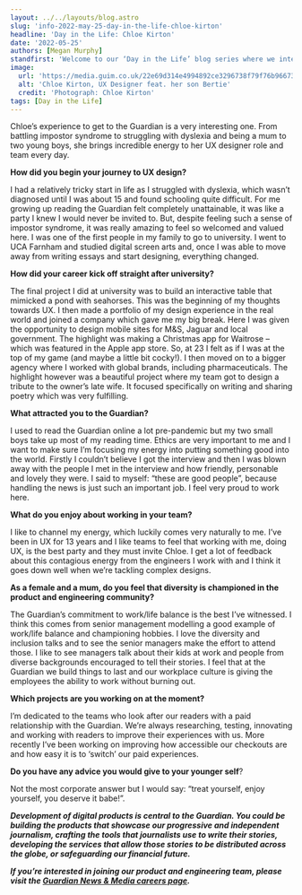 ```yaml
---
layout: ../../layouts/blog.astro
slug: 'info-2022-may-25-day-in-the-life-chloe-kirton'
headline: 'Day in the Life: Chloe Kirton'
date: '2022-05-25'
authors: [Megan Murphy]
standfirst: 'Welcome to our ‘Day in the Life’ blog series where we interview a colleague from the product and engineering department to reflect on their career and experiences at the Guardian'
image:
  url: 'https://media.guim.co.uk/22e69d314e4994892ce3296738f79f76b96673a8/0_0_2048_1229/2048.jpg'
  alt: 'Chloe Kirton, UX Designer feat. her son Bertie'
  credit: 'Photograph: Chloe Kirton'
tags: [Day in the Life]
---
```


Chloe’s experience to get to the Guardian is a very interesting one. From battling impostor syndrome to struggling with dyslexia and being a mum to two young boys, she brings incredible energy to her UX designer role and team every day.

**How did you begin your journey to UX design?**

I had a relatively tricky start in life as I struggled with dyslexia, which wasn’t diagnosed until I was about 15 and found schooling quite difficult. For me growing up reading the Guardian felt completely unattainable, it was like a party I knew I would never be invited to. But, despite feeling such a sense of impostor syndrome, it was really amazing to feel so welcomed and valued here. I was one of the first people in my family to go to university. I went to UCA Farnham and studied digital screen arts and, once I was able to move away from writing essays and start designing, everything changed.

**How did your career kick off straight after university?**

The final project I did at university was to build an interactive table that mimicked a pond with seahorses. This was the beginning of my thoughts towards UX. I then made a portfolio of my design experience in the real world and joined a company which gave me my big break. Here I was given the opportunity to design mobile sites for M&S, Jaguar and local government. The highlight was making a Christmas app for Waitrose – which was featured in the Apple app store. So, at 23 I felt as if I was at the top of my game (and maybe a little bit cocky!). I then moved on to a bigger agency where I worked with global brands, including pharmaceuticals. The highlight however was a beautiful project where my team got to design a tribute to the owner’s late wife. It focused specifically on writing and sharing poetry which was very fulfilling.

**What attracted you to the Guardian?**

I used to read the Guardian online a lot pre-pandemic but my two small boys take up most of my reading time. Ethics are very important to me and I want to make sure I’m focusing my energy into putting something good into the world. Firstly I couldn’t believe I got the interview and then I was blown away with the people I met in the interview and how friendly, personable and lovely they were. I said to myself: “these are good people”, because handling the news is just such an important job. I feel very proud to work here.

**What do you enjoy about working in your team?**

I like to channel my energy, which luckily comes very naturally to me. I’ve been in UX for 13 years and I like teams to feel that working with me, doing UX, is the best party and they must invite Chloe. I get a lot of feedback about this contagious energy from the engineers I work with and I think it goes down well when we’re tackling complex designs.

**As a female and a mum, do you feel that diversity is championed in the product and engineering community?**

The Guardian’s commitment to work/life balance is the best I’ve witnessed. I think this comes from senior management modelling a good example of work/life balance and championing hobbies. I love the diversity and inclusion talks and to see the senior managers make the effort to attend those. I like to see managers talk about their kids at work and people from diverse backgrounds encouraged to tell their stories. I feel that at the Guardian we build things to last and our workplace culture is giving the employees the ability to work without burning out.

**Which projects are you working on at the moment?**

I’m dedicated to the teams who look after our readers with a paid relationship with the Guardian. We’re always researching, testing, innovating and working with readers to improve their experiences with us. More recently I’ve been working on improving how accessible our checkouts are and how easy it is to ‘switch’ our paid experiences.

**Do you have any advice you would give to your younger self**?

Not the most corporate answer but I would say: “treat yourself, enjoy yourself, you deserve it babe!”.

_**Development of digital products is central to the Guardian. You could be building the products that showcase our progressive and independent journalism, crafting the tools that journalists use to write their stories, developing the services that allow those stories to be distributed across the globe, or safeguarding our financial future.**_

_**If you’re interested in joining our product and engineering team, please visit the [Guardian News & Media careers page](https://workforus.theguardian.com/).**_
